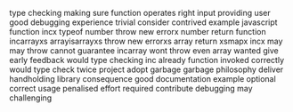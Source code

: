 type checking making sure function operates right input providing user good debugging experience trivial consider contrived example javascript function incx typeof number throw new errorx number return function incarrayxs arrayisarrayxs throw new errorxs array return xsmapx incx may may throw cannot guarantee incarray wont throw even array wanted give early feedback would type checking inc already function invoked correctly would type check twice project adopt garbage garbage philosophy deliver handholding library consequence good documentation example optional correct usage penalised effort required contribute debugging may challenging